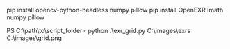 pip install opencv-python-headless numpy pillow
pip install OpenEXR Imath numpy pillow

PS C:\path\to\script_folder> python .\exr_grid.py C:\images\exrs C:\images\grid.png
